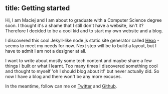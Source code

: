title: Getting started
---
Hi, I am Maciej and I am about to graduate with a Computer Science degree soon. I thought it's a shame that I still don't have a website, isn't it? Therefore I decided to be a cool kid and to start my own website and a blog.

I discovered this cool Jekyll-like node.js static site generator called [Hexo](http://hexo.io/) - seems to meet my needs for now. Next step will be to build a layout, but I have to admit I am not a designer at all.

I want to write about mostly some tech content and maybe share a few things I built or what I learnt. Too many times I discovered something cool and thought to myself 'oh I should blog about it!' but never actually did. So now I have a blog and there won't be any more excuses.

In the meantime, follow can me on [Twitter](http://twitter.com/macqm) and [Github](http://github.com/macqm).
